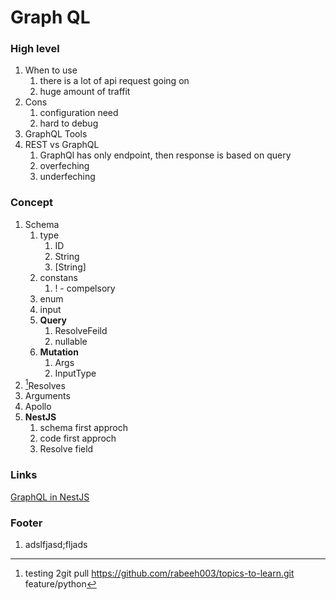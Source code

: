 # Graph QL

### High level

1. When to use
    1. there is a lot of api request going on
    2. huge amount of traffit
2. Cons
    1. configuration need
    2. hard to debug
3. GraphQL Tools
4. REST vs GraphQL
    1. GraphQl has only endpoint, then response is based on query
    2. overfeching
    3. underfeching

### Concept

1. Schema
    1. type
        1. ID
        2. String
        3. [String]
    2. constans
        1. ! - compelsory
    3. enum
    4. input
    5. **Query**
        1. ResolveFeild
        2. nullable
    6. **Mutation**
        1. Args
        2. InputType
2. [^1]Resolves
3. Arguments
4. Apollo
5. **NestJS**
    1. schema first approch
    2. code first approch
    3. Resolve field

### Links

[GraphQL in NestJS](https://youtu.be/CSfZmyzQAG8?si=n3LZjcM5xbmYpKXg)

### Footer

1. adslfjasd;fljads

[^1]: testing 2git pull https://github.com/rabeeh003/topics-to-learn.git feature/python
